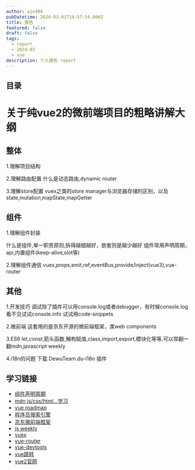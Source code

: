 ```yaml
---
author: ajn404
pubDatetime: 2024-03-01T14:57:54.000Z
title: 报告
featured: false
draft: false
tags:
  - report
  - 2024-03
  - vue
description: 个人报告 report
---
```


## 目录

# 关于纯vue2的微前端项目的粗略讲解大纲

## 整体

1.理解项目结构

2.理解路由配置
什么是动态路由,dynamic router

3.理解store配置
vuex之类的store manager与浏览器存储的区别，以及state,mutation,mapState,mapGetter

## 组件

1.理解组件封装

什么是组件,单一职责原则,拆得越细越好，嵌套则是越少越好
组件常用声明周期，api,内置组件(keep-alive,slot等)

2.理解组件通信
vuex,props,emit,ref,eventBus,provide/inject(vue3),vue-router

## 其他

1.开发技巧
调试除了插件可以用console.log或者debugger，有时候console.log看不见试试console.info
试试用code-snippets

2.微前端
这套用的是京东开源的微前端框架，类web components

3.ES6
let,const,箭头函数,解构赋值,class,import,export,模块化等等,可以常翻一翻mdn,javascript weekly

4.i18n的问题
下载 DewuTeam.du-i18n 插件

## 学习链接

- [组件声明周期](https://cn.vuejs.org/guide/essentials/lifecycle.html#lifecycle-diagram)
- [mdn js/css/html...学习](https://developer.mozilla.org/zh-CN/)
- [vue roadmap](https://roadmap.sh/vue)
- [程序员搜索引擎](https://devv.ai/zh)
- [京东微前端框架](https://github.com/micro-zoe/micro-app/blob/dev/README.zh-cn.md)
- [js weekly](https://javascriptweekly.com/)
- [vuex](https://vuex.vuejs.org/zh/)
- [vue-router](https://router.vuejs.org/zh/)
- [vue-devtools](https://github.com/vuejs/vue-devtools)
- [vue跳转](https://cn-vuejs-challenges.netlify.app/)
- [vue2官网](https://v2.cn.vuejs.org/)
